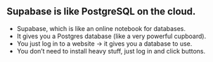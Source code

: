 ## Supabase is like PostgreSQL on the cloud.
- Supabase, which is like an online notebook for databases.
- It gives you a Postgres database (like a very powerful cupboard).
- You just log in to a website → it gives you a database to use.
- You don’t need to install heavy stuff, just log in and click buttons.
